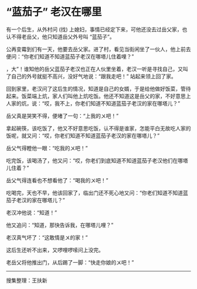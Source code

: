 # “蓝茄子” 老汉在哪里

有一个后生，从外村问 (找) 上媳妇，事情已经定下来，可他还没去过岳父家，也认不得老岳父，他只知道岳父外号叫 “蓝茄子”。

公再变霉到们有一天，他要去岳父家。进了村，看见当街闲坐了一伙人，他上前去便问：“你老们知道不知道蓝茄子老汉在哪塔儿住着哩？”

，大”！谁知他的岳父蓝茄子老汉也正在人伙里坐着，老汉一听是寻找自己，又叫了自己的外号就挺不高兴，没好气地说：“跟我走吧！” 站起来领上回了家。

回到家里，老汉问了这后生的情况，知道是自己的女婿，于是给他做好饭菜，管待起来。饭菜端上炕，家人们叫他上炕吃饭。他还不知道这是岳父的家，不好意思上人家的炕，说：“哎，我不上，你老们知道不知道蓝茄子老汉的家在哪塔儿？”

岳父真是哭笑不得，便堵了一句：“上我的〤吧！”

拿起碗筷，该吃饭了，他又不好意思吃饭，认不得是谁家，怎能平白无故吃人家的饭呢，就又问：“哎，你老们知道不知道蓝茄子老汉的家在哪塔儿？”

岳父气得瞪他一眼：“吃我的〤吧！”

吃完饭，该喝汤了，他又问：“哎，你老们到底知道不知道蓝茄子老汉他们在哪塔儿住着？”

岳父气得连看也不想看他了：“喝我的〤吧！”

吃喝完，天也不早，他该回家了，临出门还不死心地又问：“你老们知道不知道蓝茄子老汉的家在哪塔儿？”

老汉冲他说：“知道！”

他又追问：“知道，那快告诉我，在哪塔儿哩？”

老汉真气坏了：“这敢情是〤的家！”

这后生还听不出来，又啰哩啰嗦问上没完。

老岳父将他推出门，从后踢了一脚：“快走你娘的〤吧！”

---

搜集整理：王扶新

